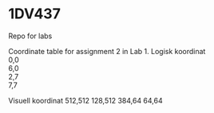 # 1DV437
Repo for labs

Coordinate table for assignment 2 in Lab 1.
Logisk koordinat	  
0,0			            
6,0			            
2,7			            
7,7			           

Visuell koordinat
512,512
128,512
384,64
64,64
